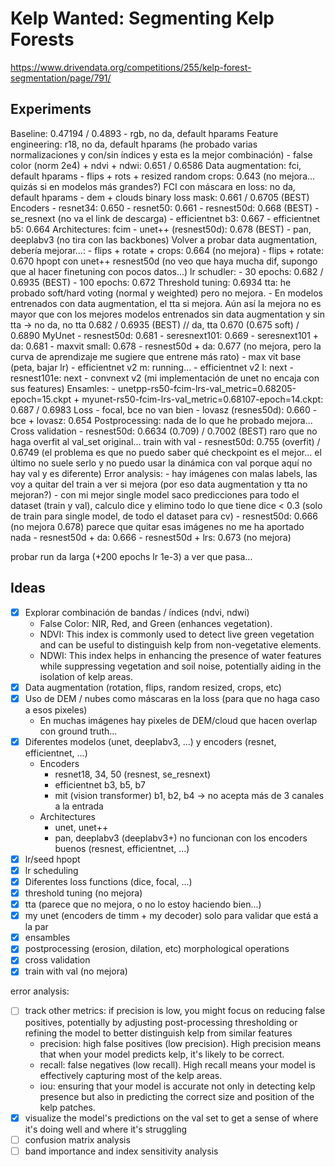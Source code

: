 # Kelp Wanted: Segmenting Kelp Forests

https://www.drivendata.org/competitions/255/kelp-forest-segmentation/page/791/

## Experiments

Baseline: 0.47194 / 0.4893
	- rgb, no da, default hparams
Feature engineering: r18, no da, default hparams (he probado varias normalizaciones y con/sin índices y esta es la mejor combinación)
	- false color (norm 2e4) + ndvi + ndwi: 0.651 / 0.6586 
Data augmentation: fci, default hparams 
	- flips + rots + resized random crops: 0.643 (no mejora... quizás si en modelos más grandes?)
FCI con máscara en loss: no da, default hparams
	- dem + clouds binary loss mask: 0.661 / 0.6705 (BEST)
Encoders
	- resnet34: 0.650
	- resnet50: 0.661
	- resnest50d: 0.668 (BEST)
	- se_resnext (no va el link de descarga)
	- efficientnet b3: 0.667 
	- efficientnet b5: 0.664
Architectures: fcim
	- unet++ (resnest50d): 0.678 (BEST)
	- pan, deeplabv3 (no tira con las backbones)
Volver a probar data augmentation, debería mejorar...: 
	- flips + rotate + crops: 0.664 (no mejora)
	- flips + rotate: 0.670
hpopt con unet++ resnest50d (no veo que haya mucha dif, supongo que al hacer finetuning con pocos datos...)
lr schudler: 
	- 30 epochs: 0.682 / 0.6935 (BEST)
	- 100 epochs: 0.672
Threshold tuning: 0.6934
tta: he probado soft/hard voting (normal y weighted) pero no mejora. 
	- En modelos entrenados con data augmentation, el tta si mejora. Aún así la mejora no es mayor que con los mejores modelos entrenados sin data augmentation y sin tta -> no da, no tta 0.682 / 0.6935 (BEST) // da, tta 0.670 (0.675 soft) / 0.6890
MyUnet
	- resnest50d: 0.681 
	- seresnext101: 0.669
	- seresnext101 + da: 0.681 
	- maxvit small: 0.678
	- resnest50d + da: 0.677 (no mejora, pero la curva de aprendizaje me sugiere que entrene más rato)
	- max vit base (peta, bajar lr)
	- efficientnet v2 m: running...
	- efficientnet v2 l: next
	- resnest101e: next
	- convnext v2 (mi implementación de unet no encaja con sus features)
Ensamles:
	- unetpp-rs50-fcim-lrs-val_metric=0.68205-epoch=15.ckpt + myunet-rs50-fcim-lrs-val_metric=0.68107-epoch=14.ckpt: 0.687 / 0.6983 
Loss
	- focal, bce no van bien
	- lovasz (resnes50d): 0.660
	- bce + lovasz: 0.654
Postprocessing: nada de lo que he probado mejora...
Cross validation
	- resnest50d: 0.6634 (0.709) / 0.7002 (BEST) raro que no haga overfit al val_set original...
train with val
	- resnest50d: 0.755 (overfit) / 0.6749 (el problema es que no puedo saber qué checkpoint es el mejor... el último no suele serlo y no puedo usar la dinámica con val porque aquí no hay val y es diferente)
Error analysis:
	- hay imágenes con malas labels, las voy a quitar del train a ver si mejora (por eso data augmentation y tta no mejoran?)
	- con mi mejor single model saco predicciones para todo el dataset (train y val), calculo dice y elimino todo lo que tiene dice < 0.3 (solo de train para single model, de todo el dataset para cv)
	- resnest50d: 0.666 (no mejora 0.678) parece que quitar esas imágenes no me ha aportado nada
	- resnest50d + da: 0.666
	- resnest50d + lrs: 0.673 (no mejora)

probar run da larga (+200 epochs lr 1e-3) a ver que pasa...

## Ideas

- [x] Explorar combinación de bandas / índices (ndvi, ndwi)
	- False Color: NIR, Red, and Green (enhances vegetation).
	- NDVI: This index is commonly used to detect live green vegetation and can be useful to distinguish kelp from non-vegetative elements.
	- NDWI: This index helps in enhancing the presence of water features while suppressing vegetation and soil noise, potentially aiding in the isolation of kelp areas.
- [x] Data augmentation (rotation, flips, random resized, crops, etc)
- [x] Uso de DEM / nubes como máscaras en la loss (para que no haga caso a esos pixeles)
	- En muchas imágenes hay pixeles de DEM/cloud que hacen overlap con ground truth...
- [x] Diferentes modelos (unet, deeplabv3, ...) y encoders (resnet, efficientnet, ...)
	- Encoders
		- resnet18, 34, 50 (resnest, se_resnext)
		- efficientnet b3, b5, b7
		- mit (vision transformer) b1, b2, b4 -> no acepta más de 3 canales a la entrada
	- Architectures
		- unet, unet++
		- pan, deeplabv3 (deeplabv3+) no funcionan con los encoders buenos (resnest, efficientnet, ...)
- [x] lr/seed hpopt
- [x] lr scheduling
- [x] Diferentes loss functions (dice, focal, ...)
- [x] threshold tuning (no mejora)
- [x] tta (parece que no mejora, o no lo estoy haciendo bien...)
- [x] my unet (encoders de timm + my decoder) solo para validar que está a la par
- [x] ensambles
- [x] postprocessing (erosion, dilation, etc) morphological operations
- [x] cross validation
- [x] train with val (no mejora)

error analysis:
- [ ] track other metrics: if precision is low, you might focus on reducing false positives, potentially by adjusting post-processing thresholding or refining the model to better distinguish kelp from similar features
	- precision: high false positives (low precision). High precision means that when your model predicts kelp, it's likely to be correct.
	- recall: false negatives (low recall). High recall means your model is effectively capturing most of the kelp areas.
	- iou: ensuring that your model is accurate not only in detecting kelp presence but also in predicting the correct size and position of the kelp patches.
- [x] visualize the model's predictions on the val set to get a sense of where it's doing well and where it's struggling
- [ ] confusion matrix analysis
- [ ] band importance and index sensitivity analysis
